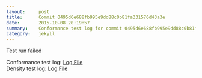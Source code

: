 ```yaml
---
layout:     post
title:      Commit 0495d6e688fb995e9dd88c0b81fa331576d43a3e
date:       2015-10-08 20:19:57
summary:    Conformance test log for commit 0495d6e688fb995e9dd88c0b81fa331576d43a3e.
category:   jekyll
---
```


Test run failed

Conformance test log: [Log File](http://s3-us-west-2.amazonaws.com/kraken-e2e-logs/conformance/kraken_0495d6e688fb995e9dd88c0b81fa331576d43a3e_conformance.log)  
Density test log: [Log File](http://s3-us-west-2.amazonaws.com/kraken-e2e-logs/conformance/kraken_0495d6e688fb995e9dd88c0b81fa331576d43a3e_density.log)
